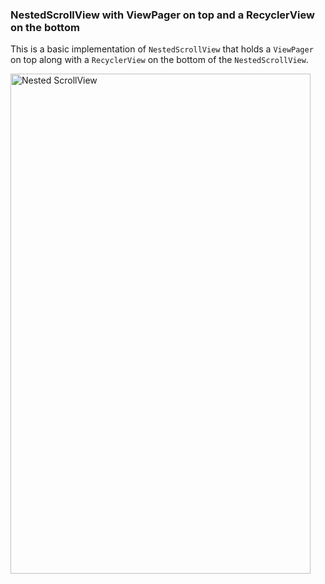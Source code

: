 ### NestedScrollView with ViewPager on top and a RecyclerView on the bottom
This is a basic implementation of `NestedScrollView` that holds a `ViewPager` on top along with a `RecyclerView` on the bottom of the `NestedScrollView`. 

<img src="https://github.com/masudias/NestedScrollViewWithViewPagerAndRecyclerView/blob/master/nestedscrollview.gif" alt="Nested ScrollView" width="480" height="800">
